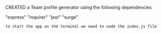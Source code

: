 CREATED a Team profile generator using  the following dependencies 

  "express"
    "inquirer"
    "jest"
    "surge"

    to start the app on the terminal we need to node the index.js file

    